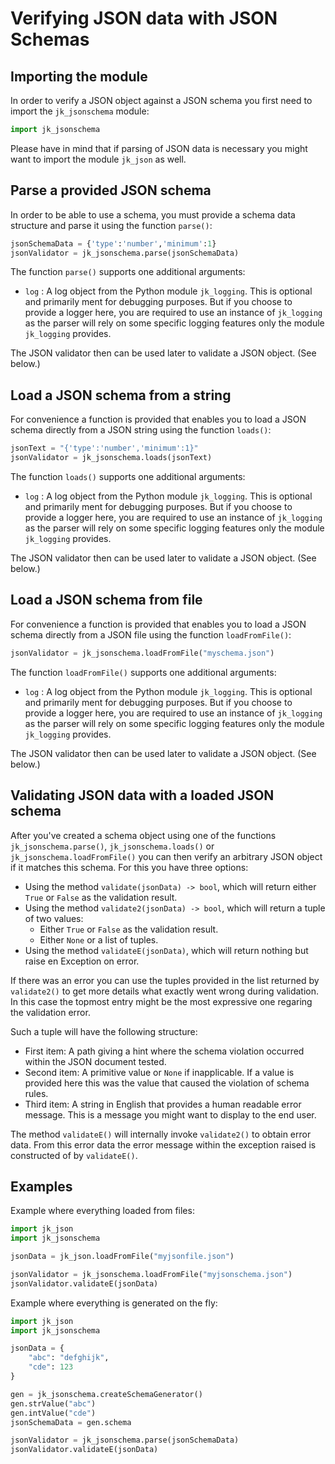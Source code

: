 Verifying JSON data with JSON Schemas
=====================================

Importing the module
--------------------

In order to verify a JSON object against a JSON schema you first need to import the `jk_jsonschema` module:

```python
import jk_jsonschema
```

Please have in mind that if parsing of JSON data is necessary you might want to import the module `jk_json` as well.

Parse a provided JSON schema
----------------------------

In order to be able to use a schema, you must provide a schema data structure and parse it using the function `parse()`:

```python
jsonSchemaData = {'type':'number','minimum':1}
jsonValidator = jk_jsonschema.parse(jsonSchemaData)
```

The function `parse()` supports one additional arguments:

* `log` : A log object from the Python module `jk_logging`. This is optional and primarily ment for debugging purposes. But if you choose to provide a logger here, you are required to use an instance of `jk_logging` as the parser will rely on some specific logging features only the module `jk_logging` provides.

The JSON validator then can be used later to validate a JSON object. (See below.)

Load a JSON schema from a string
--------------------------------

For convenience a function is provided that enables you to load a JSON schema directly from a JSON string using the function `loads()`:

```python
jsonText = "{'type':'number','minimum':1}"
jsonValidator = jk_jsonschema.loads(jsonText)
```

The function `loads()` supports one additional arguments:

* `log` : A log object from the Python module `jk_logging`. This is optional and primarily ment for debugging purposes. But if you choose to provide a logger here, you are required to use an instance of `jk_logging` as the parser will rely on some specific logging features only the module `jk_logging` provides.

The JSON validator then can be used later to validate a JSON object. (See below.)

Load a JSON schema from file
----------------------------

For convenience a function is provided that enables you to load a JSON schema directly from a JSON file using the function `loadFromFile()`:

```python
jsonValidator = jk_jsonschema.loadFromFile("myschema.json")
```

The function `loadFromFile()` supports one additional arguments:

* `log` : A log object from the Python module `jk_logging`. This is optional and primarily ment for debugging purposes. But if you choose to provide a logger here, you are required to use an instance of `jk_logging` as the parser will rely on some specific logging features only the module `jk_logging` provides.

The JSON validator then can be used later to validate a JSON object. (See below.)

Validating JSON data with a loaded JSON schema
----------------------------------------------

After you've created a schema object using one of the functions `jk_jsonschema.parse()`, `jk_jsonschema.loads()` or `jk_jsonschema.loadFromFile()` you can then verify an arbitrary JSON object if it matches this schema. For this you have three options:

* Using the method `validate(jsonData) -> bool`, which will return either `True` or `False` as the validation result.
* Using the method `validate2(jsonData) -> bool`, which will return a tuple of two values:
	* Either `True` or `False` as the validation result.
	* Either `None` or a list of tuples.
* Using the method `validateE(jsonData)`, which will return nothing but raise en Exception on error.
		
If there was an error you can use the tuples provided in the list returned by `validate2()` to get more details what exactly went wrong during validation. In this case the topmost entry might be the most expressive one regaring the validation error.

Such a tuple will have the following structure:
* First item: A path giving a hint where the schema violation occurred within the JSON document tested.
* Second item: A primitive value or `None` if inapplicable. If a value is provided here this was the value that caused the violation of schema rules.
* Third item: A string in English that provides a human readable error message. This is a message you might want to display to the end user.

The method `validateE()` will internally invoke `validate2()` to obtain error data. From this error data the error message within the exception raised is constructed of by `validateE()`.

Examples
--------

Example where everything loaded from files:

```python
import jk_json
import jk_jsonschema

jsonData = jk_json.loadFromFile("myjsonfile.json")

jsonValidator = jk_jsonschema.loadFromFile("myjsonschema.json")
jsonValidator.validateE(jsonData)
```

Example where everything is generated on the fly:

```python
import jk_json
import jk_jsonschema

jsonData = {
	"abc": "defghijk",
	"cde": 123
}

gen = jk_jsonschema.createSchemaGenerator()
gen.strValue("abc")
gen.intValue("cde")
jsonSchemaData = gen.schema

jsonValidator = jk_jsonschema.parse(jsonSchemaData)
jsonValidator.validateE(jsonData)
```



